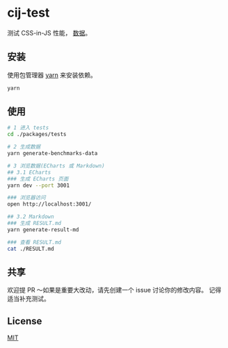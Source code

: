 # cij-test

测试 CSS-in-JS 性能， [数据](./packages/tests/RESULT.md)。

## 安装

使用包管理器 [yarn](https://yarnpkg.com/) 来安装依赖。

```bash
yarn
```

## 使用

```bash
# 1 进入 tests
cd ./packages/tests

# 2 生成数据
yarn generate-benchmarks-data

# 3 浏览数据(ECharts 或 Markdown)
## 3.1 ECharts
### 生成 ECharts 页面
yarn dev --port 3001

### 浏览器访问
open http://localhost:3001/

## 3.2 Markdown
### 生成 RESULT.md
yarn generate-result-md

### 查看 RESULT.md
cat ./RESULT.md
```

## 共享

欢迎提 PR ～如果是重要大改动，请先创建一个 issue 讨论你的修改内容。
记得适当补充测试。

## License

[MIT](https://choosealicense.com/licenses/mit/)
